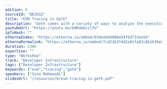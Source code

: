 ```yaml
---
edition: 6
sourceId: "QKZGSZ"
title: "EVM Tracing in Geth"
description: "Geth comes with a variety of ways to analyze the execution of past and constructed transactions. In addition to the collection of built-in tracers, users can submit scripts in JavaScript or Go which hook to the EVM, receiving minute events such as \"opcode executed\" or \"entered new call frame\". In the workshop, the audience can follow along a summary of basic tracing, commonly faced problems, as well as an introduction to the more recently shipped features and how to write efficient tracers."
youtubeUrl: "https://youtu.be/b8RdmGsilfU"
ipfsHash: ""
ethernaIndex: "https://etherna.io/embed/634eeb44080a54f6d733ee56"
ethernaPermalink: "https://etherna.io/embed/fcd21b2fdd2a81fa82c8b1636e04d27762e2a1da1dc4ae05281e9fc9d6da8f89"
duration: 2306
expertise: ""
type: "Workshop"
track: "Developer Infrastructure"
tags: ["Developer Infrastructure"]
keywords: ["evm","tracing","geth"]
speakers: ["Sina Mahmoodi"]
slidesUrl: "/resources/6/evm-tracing-in-geth.pdf"
---
```

